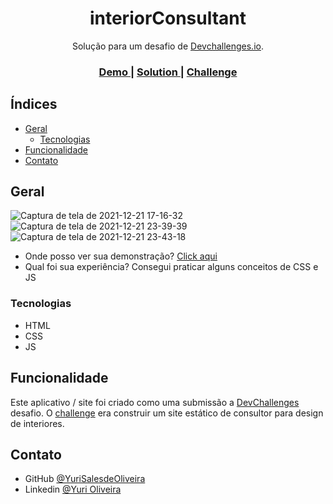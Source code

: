 <h1 align="center">interiorConsultant</h1>

<div align="center">
   Solução para um desafio de  <a href="http://devchallenges.io" target="_blank">Devchallenges.io</a>.
</div>

<div align="center">
  <h3>
    <a href="https://{your-demo-link.your-domain}">
      Demo
    </a>
    <span> | </span>
    <a href="https://{your-url-to-the-solution}">
      Solution
    </a>
    <span> | </span>
    <a href="https://devchallenges.io/challenges/wBunSb7FPrIepJZAg0sY">
      Challenge
    </a>
  </h3>
</div>

<!-- TABLE OF CONTENTS -->

## Índices

- [Geral](#geral)
  - [Tecnologias](#tecnologias)
- [Funcionalidade](#funcionalidade)
- [Contato](#contato)

<!-- OVERVIEW -->

## Geral

![Captura de tela de 2021-12-21 17-16-32](https://user-images.githubusercontent.com/54549125/147002485-569ff8af-a98a-4e7a-be4b-991644fec098.png)
![Captura de tela de 2021-12-21 23-39-39](https://user-images.githubusercontent.com/54549125/147026243-993df5b4-7e3f-4319-b6e5-3554fee30fa0.png)
![Captura de tela de 2021-12-21 23-43-18](https://user-images.githubusercontent.com/54549125/147026417-30a180dd-d5e2-4f16-b4b7-1f9fe0f93a93.png)


- Onde posso ver sua demonstração? [Click aqui](https://yurisalesdeoliveira.github.io/interiorConsultant)
- Qual foi sua experiência? Consegui praticar alguns conceitos de CSS e JS

### Tecnologias

- HTML
- CSS
- JS

## Funcionalidade

Este aplicativo / site foi criado como uma submissão a [DevChallenges](https://devchallenges.io/challenges) desafio. O [challenge](https://devchallenges.io/challenges/Jymh2b2FyebRTUljkNcb) era construir um site estático de consultor para design de interiores.

## Contato

- GitHub [@YuriSalesdeOliveira](https://github.com/YuriSalesdeOliveira)
- Linkedin [@Yuri Oliveira](https://www.linkedin.com/in/yuri-oliveira-0703801a2/)

